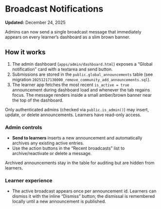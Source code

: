 # Broadcast Notifications

**Updated:** December 24, 2025

Admins can now send a single broadcast message that immediately appears on every learner’s dashboard as a slim brown banner.

## How it works

1. The admin dashboard (`apps/admin/dashboard.html`) exposes a “Global notification” card with a textarea and send button.
2. Submissions are stored in the `public.global_announcements` table (see migration `20251217130000_remove_community_add_announcements.sql`).
3. The learner app fetches the most recent `is_active = true` announcement during dashboard load and whenever the tab regains focus. The message renders inside a small amber/brown banner near the top of the dashboard.

Only authenticated admins (checked via `public.is_admin()`) may insert, update, or delete announcements. Learners have read-only access.

### Admin controls

- **Send to learners** inserts a new announcement and automatically archives any existing active entries.
- Use the action buttons in the “Recent broadcasts” list to archive/reactivate or delete a message.

Archived announcements stay in the table for auditing but are hidden from learners.

### Learner experience

- The active broadcast appears once per announcement id. Learners can dismiss it with the inline “Dismiss” button; the dismissal is remembered locally until a new announcement is published.
